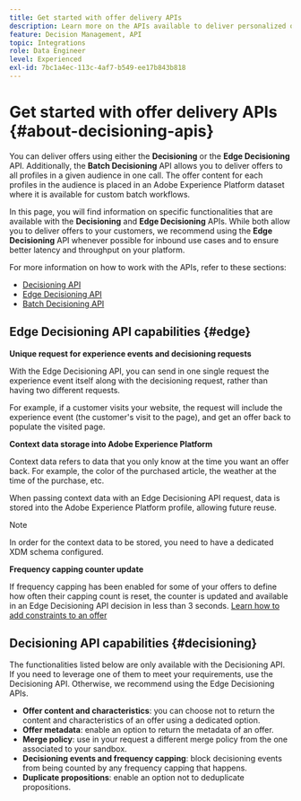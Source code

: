 ```yaml
---
title: Get started with offer delivery APIs
description: Learn more on the APIs available to deliver personalized offers.
feature: Decision Management, API
topic: Integrations
role: Data Engineer
level: Experienced
exl-id: 7bc1a4ec-113c-4af7-b549-ee17b843b818
---
```

# Get started with offer delivery APIs {#about-decisioning-apis}

You can deliver offers using either the **Decisioning** or the **Edge Decisioning** API. Additionally, the **Batch Decisioning** API allows you to deliver offers to all profiles in a given audience in one call. The offer content for each profiles in the audience is placed in an Adobe Experience Platform dataset where it is available for custom batch workflows.

In this page, you will find information on specific functionalities that are available with the **Decisioning** and **Edge Decisioning** APIs. While both allow you to deliver offers to your customers, we recommend using the **Edge Decisioning** API whenever possible for inbound use cases and to ensure better latency and throughput on your platform.

For more information on how to work with the APIs, refer to these sections:
* [Decisioning API](decisioning-api.md)
* [Edge Decisioning API](edge-decisioning-api.md)
* [Batch Decisioning API](batch-decisioning-api.md)

## Edge Decisioning API capabilities {#edge}

**Unique request for experience events and decisioning requests**

With the Edge Decisioning API, you can send in one single request the experience event itself along with the decisioning request, rather than having two different requests.

For example, if a customer visits your website, the request will include the experience event (the customer's visit to the page), and get an offer back to populate the visited page.

**Context data storage into Adobe Experience Platform**

Context data refers to data that you only know at the time you want an offer back. For example, the color of the purchased article, the weather at the time of the purchase, etc.

When passing context data with an Edge Decisioning API request, data is stored into the Adobe Experience Platform profile, allowing future reuse. 

>[!NOTE]
>
>In order for the context data to be stored, you need to have a dedicated XDM schema configured.

**Frequency capping counter update**

If frequency capping has been enabled for some of your offers to define how often their capping count is reset, the counter is updated and available in an Edge Decisioning API decision in less than 3 seconds. [Learn how to add constraints to an offer](../../offer-library/add-constraints.md)

## Decisioning API capabilities {#decisioning}

The functionalities listed below are only available with the Decisioning API. If you need to leverage one of them to meet your requirements, use the Decisioning API. Otherwise, we recommend using the Edge Decisioning APIs.

* **Offer content and characteristics**: you can choose not to return the content and characteristics of an offer using a dedicated option.
* **Offer metadata**: enable an option to return the metadata of an offer.
* **Merge policy**: use in your request a different merge policy from the one associated to your sandbox.
* **Decisioning events and frequency capping**: block decisioning events from being counted by any frequency capping that happens.
* **Duplicate propositions**: enable an option not to deduplicate propositions.
